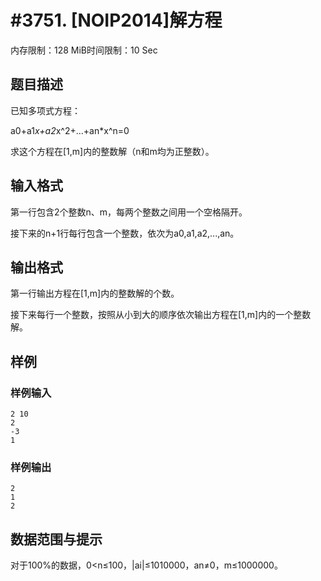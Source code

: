 # #3751. [NOIP2014]解方程

内存限制：128 MiB时间限制：10 Sec

## 题目描述

 已知多项式方程：

a0+a1*x+a2*x^2+...+an*x^n=0

求这个方程在[1,m]内的整数解（n和m均为正整数）。

## 输入格式

第一行包含2个整数n、m，每两个整数之间用一个空格隔开。

接下来的n+1行每行包含一个整数，依次为a0,a1,a2,...,an。

## 输出格式

 第一行输出方程在[1,m]内的整数解的个数。

接下来每行一个整数，按照从小到大的顺序依次输出方程在[1,m]内的一个整数解。

## 样例

### 样例输入

    
    2 10
    2
    -3
    1
    

### 样例输出

    
    2
    1
    2
    

## 数据范围与提示

 对于100%的数据，0<n&le;100，|ai|&le;1010000，an&ne;0，m&le;1000000。
